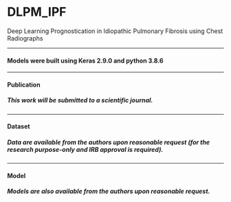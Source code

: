# DLPM_IPF
Deep Learning Prognostication in Idiopathic Pulmonary Fibrosis using Chest Radiographs
___________
#### Models were built using Keras 2.9.0 and python 3.8.6
___________
#### Publication
##### This work will be submitted to a scientific journal.
___________
#### Dataset
##### Data are available from the authors upon reasonable request (for the research purpose-only and IRB approval is required).
____________
#### Model
##### Models are also available from the authors upon reasonable request.
